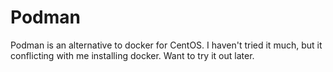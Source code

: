 # Podman #

Podman is an alternative to docker for CentOS. I haven't tried it much, but it conflicting with me installing docker. Want to try it out later.